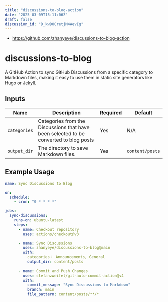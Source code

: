 ```yaml
---  
title: "discussions-to-blog-action"  
date: "2025-03-09T15:11:06Z"  
draft: false  
discussion_id: "D_kwDOCretjM4AevIg"  
---  
```


- https://github.com/zhanyeye/discussions-to-blog-action

# discussions-to-blog  

A GitHub Action to sync GitHub Discussions from a specific category to Markdown files, making it easy to use them in static site generators like Hugo or Jekyll.  

## Inputs  

| Name              | Description                                      | Required | Default         |  
|-------------------|--------------------------------------------------|----------|-----------------|
| `categories`     | Categories from the Discussions that have been selected to be converted to blog posts              | Yes      | N/A             |  
| `output_dir`      | The directory to save Markdown files.            | Yes      | `content/posts` |

## Example Usage  

```yaml  
name: Sync Discussions to Blog  

on:  
  schedule:  
    - cron: "0 * * * *"  

jobs:  
  sync-discussions:  
    runs-on: ubuntu-latest  
    steps:  
      - name: Checkout repository  
        uses: actions/checkout@v3  

      - name: Sync Discussions  
        uses: zhanyeye/discussions-to-blog@main
        with:   
          categories： Announcements, General
          output_dir: content/posts
      
      - name: Commit and Push Changes  
        uses: stefanzweifel/git-auto-commit-action@v4  
        with:  
          commit_message: "Sync Discussions to Markdown"  
          branch: main  
          file_pattern: content/posts/**/*